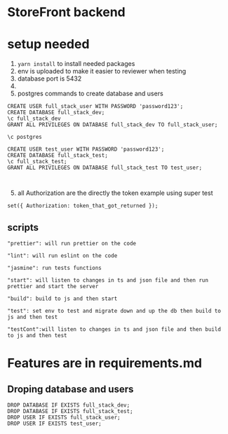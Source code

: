 # StoreFront backend
# setup needed 
1. `yarn install` to install needed packages
2. env is uploaded to make it easier to reviewer when testing
3. database port is 5432
4. 
5. postgres commands to create database and users 
``` 
CREATE USER full_stack_user WITH PASSWORD 'password123';
CREATE DATABASE full_stack_dev;
\c full_stack_dev
GRANT ALL PRIVILEGES ON DATABASE full_stack_dev TO full_stack_user;

\c postgres

CREATE USER test_user WITH PASSWORD 'password123';
CREATE DATABASE full_stack_test;
\c full_stack_test;
GRANT ALL PRIVILEGES ON DATABASE full_stack_test TO test_user;



```
5. all Authorization are the directly the token 
example using super test 
```
set({ Authorization: token_that_got_returned });
```

## scripts 
    "prettier": will run prettier on the code

    "lint": will run eslint on the code

    "jasmine": run tests functions

    "start": will listen to changes in ts and json file and then run prettier and start the server

    "build": build to js and then start

    "test": set env to test and migrate down and up the db then build to js and then test

    "testCont":will listen to changes in ts and json file and then build to js and then test 

# Features are in requirements.md



## Droping database and users 
```
DROP DATABASE IF EXISTS full_stack_dev;
DROP DATABASE IF EXISTS full_stack_test;
DROP USER IF EXISTS full_stack_user;
DROP USER IF EXISTS test_user;
```














